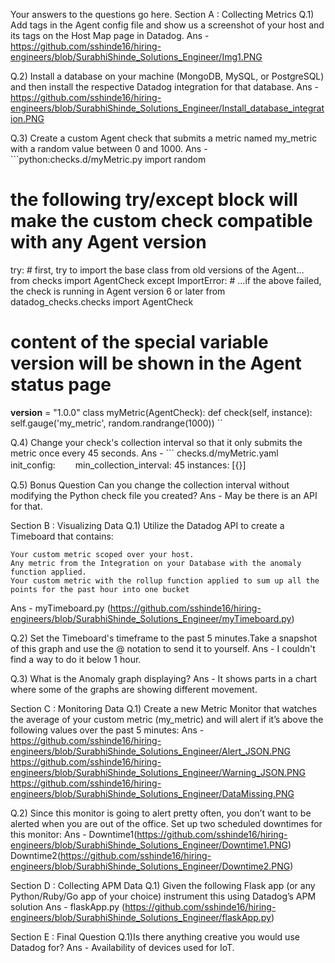 Your answers to the questions go here.
Section A :  Collecting Metrics
Q.1) Add tags in the Agent config file and show us a screenshot of your host and its tags on the Host Map page in Datadog.
Ans - https://github.com/sshinde16/hiring-engineers/blob/SurabhiShinde_Solutions_Engineer/Img1.PNG

Q.2) Install a database on your machine (MongoDB, MySQL, or PostgreSQL) and then install the respective Datadog integration for that database.
Ans - https://github.com/sshinde16/hiring-engineers/blob/SurabhiShinde_Solutions_Engineer/Install_database_integration.PNG

Q.3) Create a custom Agent check that submits a metric named my_metric with a random value between 0 and 1000.
Ans - ```python:checks.d/myMetric.py
import random
# the following try/except block will make the custom check compatible with any Agent version
try:
    # first, try to import the base class from old versions of the Agent...
    from checks import AgentCheck
except ImportError:
    # ...if the above failed, the check is running in Agent version 6 or later
    from datadog_checks.checks import AgentCheck
# content of the special variable __version__ will be shown in the Agent status page
__version__ = "1.0.0"
class myMetric(AgentCheck):
    def check(self, instance):
        self.gauge('my_metric', random.randrange(1000))
``

Q.4) Change your check's collection interval so that it only submits the metric once every 45 seconds.
Ans - ``` checks.d/myMetric.yaml
init_config:
　　min_collection_interval: 45
instances: [{}]

Q.5) Bonus Question Can you change the collection interval without modifying the Python check file you created?
Ans - May be there is an API for that.



Section B : Visualizing Data
Q.1) Utilize the Datadog API to create a Timeboard that contains:

    Your custom metric scoped over your host.
    Any metric from the Integration on your Database with the anomaly function applied.
    Your custom metric with the rollup function applied to sum up all the points for the past hour into one bucket

Ans - myTimeboard.py (https://github.com/sshinde16/hiring-engineers/blob/SurabhiShinde_Solutions_Engineer/myTimeboard.py)

Q.2) Set the Timeboard's timeframe to the past 5 minutes.Take a snapshot of this graph and use the @ notation to send it to yourself.
Ans - I couldn't find a way to do it below 1 hour.

Q.3) What is the Anomaly graph displaying?
Ans - It shows parts in a chart where some of the graphs are showing different movement.





Section C : Monitoring Data
Q.1) Create a new Metric Monitor that watches the average of your custom metric (my_metric) and will alert if it’s above the following values over the past 5 minutes:
Ans -  https://github.com/sshinde16/hiring-engineers/blob/SurabhiShinde_Solutions_Engineer/Alert_JSON.PNG
       https://github.com/sshinde16/hiring-engineers/blob/SurabhiShinde_Solutions_Engineer/Warning_JSON.PNG
       https://github.com/sshinde16/hiring-engineers/blob/SurabhiShinde_Solutions_Engineer/DataMissing.PNG
       
Q.2) Since this monitor is going to alert pretty often, you don’t want to be alerted when you are out of the office. Set up two scheduled downtimes for this monitor:
Ans - Downtime1(https://github.com/sshinde16/hiring-engineers/blob/SurabhiShinde_Solutions_Engineer/Downtime1.PNG)
      Downtime2(https://github.com/sshinde16/hiring-engineers/blob/SurabhiShinde_Solutions_Engineer/Downtime2.PNG)
      
      
 
 Section D : Collecting APM Data
 Q.1) Given the following Flask app (or any Python/Ruby/Go app of your choice) instrument this using Datadog’s APM solution
 Ans - flaskApp.py (https://github.com/sshinde16/hiring-engineers/blob/SurabhiShinde_Solutions_Engineer/flaskApp.py)



Section E : Final Question
Q.1)Is there anything creative you would use Datadog for?
Ans - Availability of devices used for IoT.
